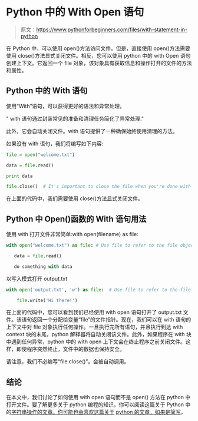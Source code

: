 # Python 中的 With Open 语句

> 原文：<https://www.pythonforbeginners.com/files/with-statement-in-python>

在 Python 中，可以使用 open()方法访问文件。但是，直接使用 open()方法需要使用 close()方法显式关闭文件。相反，您可以使用 python 中的 with Open 语句创建上下文。它返回一个 file 对象，该对象具有获取信息和操作打开的文件的方法和属性。

## Python 中的 With 语句

使用“With”语句，可以获得更好的语法和异常处理。

" with 语句通过封装常见的准备和清理任务简化了异常处理."

此外，它会自动关闭文件。with 语句提供了一种确保始终使用清理的方法。

如果没有 with 语句，我们将编写如下内容:

```py
file = open("welcome.txt")

data = file.read()

print data

file.close()  # It's important to close the file when you're done with it 
```

在上面的代码中，我们需要使用 close()方法显式关闭文件。

## Python 中 Open()函数的 With 语句用法

使用 with 打开文件非常简单:with open(filename) as file:

```py
with open("welcome.txt") as file: # Use file to refer to the file object

   data = file.read()

   do something with data 
```

以写入模式打开 output.txt

```py
with open('output.txt', 'w') as file:  # Use file to refer to the file object

    file.write('Hi there!') 
```

在上面的代码中，您可以看到我们已经使用 with open 语句打开了 output.txt 文件。该语句返回一个分配给变量“file”的文件指针。现在，我们可以在 with 语句的上下文中对 file 对象执行任何操作。一旦执行完所有语句，并且执行到达 with context 块的末尾，python 解释器将自动关闭该文件。此外，如果程序在 with 块中遇到任何异常，python 中的 with open 上下文会在终止程序之前关闭文件。这样，即使程序突然终止，文件中的数据也保持安全。

请注意，我们不必编写“file.close()”。会被自动调用。

## 结论

在本文中，我们讨论了如何使用 with open 语句而不是 open()
方法在 python 中打开文件。要了解更多关于 python 编程的知识，你可以阅读这篇关于 Python 中的[字符串操作的文章。你可能也会喜欢这篇关于](https://www.pythonforbeginners.com/basics/string-manipulation-in-python) [python 的文章，如果是简写](https://avidpython.com/python-basics/python_if_else_shorthand/)。